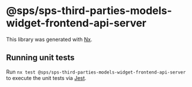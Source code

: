 # @sps/sps-third-parties-models-widget-frontend-api-server

This library was generated with [Nx](https://nx.dev).

## Running unit tests

Run `nx test @sps/sps-third-parties-models-widget-frontend-api-server` to execute the unit tests via [Jest](https://jestjs.io).
